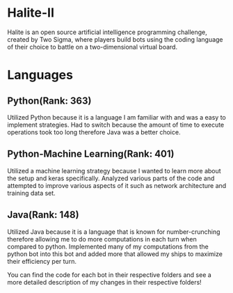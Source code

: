 # Halite-II
Halite is an open source artificial intelligence programming challenge, created by Two Sigma, where players build bots using the coding language of their choice to battle on a two-dimensional virtual board.

# Languages

## Python(Rank: 363)
Utilized Python because it is a language I am familiar with and was a easy to implement strategies. Had to switch because the amount of 
time to execute operations took too long therefore Java was a better choice. 

## Python-Machine Learning(Rank: 401)
Utilized a machine learning strategy because I wanted to learn more about the setup and keras specifically. Analyzed various parts of the
code and attempted to improve various aspects of it such as network architecture and training data set. 

## Java(Rank: 148)
Utilized Java because it is a language that is known for number-crunching therefore allowing me to do more computations in each turn when
compared to python. Implemented many of my computations from the python bot into this bot and added more that allowed my ships to maximize
their efficiency per turn.


You can find the code for each bot in their respective folders and see a more detailed description of my changes in their respective folders!
